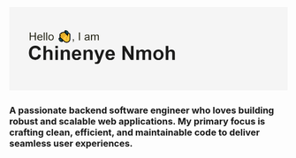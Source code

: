 ![Homepage](readMe_pic.png)
### A passionate backend software engineer who loves building robust and scalable web applications. My primary focus is crafting clean, efficient, and maintainable code to deliver seamless user experiences.